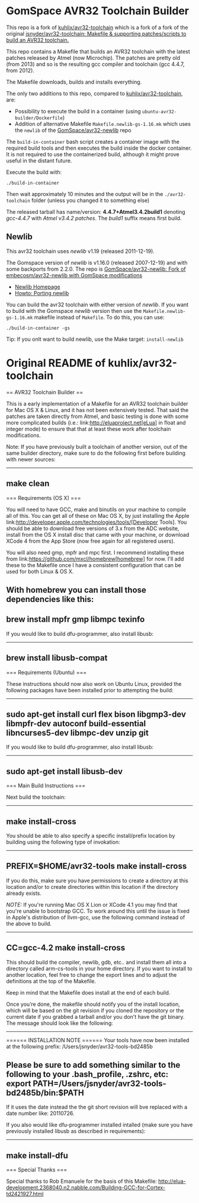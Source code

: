 # GomSpace AVR32 Toolchain Builder

This repo is a fork of
[kuhlix/avr32-toolchain](https://github.com/kuhlix/avr32-toolchain)
which is a fork of a fork of the original
[jsnyder/avr32-toolchain: Makefile & supporting patches/scripts to build an AVR32 toolchain.](https://github.com/jsnyder/avr32-toolchain)

This repo contains a Makefile that builds an AVR32 toolchain with the latest
patches released by Atmel (now Microchip). The patches are pretty old (from 2013)
and so is the resulting gcc compiler and toolchain (gcc 4.4.7, from 2012).

The Makefile downloads, builds and installs everything.

The only two additions to this repo, compared to
[kuhlix/avr32-toolchain](https://github.com/kuhlix/avr32-toolchain),
are:

  - Possibility to execute the build in a container (using `ubuntu-avr32-builder/Dockerfile`)
  - Addition of alternative Makefile `Makefile.newlib-gs-1.16.mk` which uses
    the `newlib` of the [GomSpace/avr32-newlib](https://github.com/GomSpace/avr32-newlib) repo

The `build-in-container` bash script creates a container image with the
required build tools and then executes the build inside the docker container.
It is not required to use the containerized build, although it might
prove useful in the distant future.

Execute the build with:

```commandline
./build-in-container
```

Then wait approximately 10 minutes and the output will be in the `./avr32-toolchain`
folder (unless you changed it to something else)

The released tarball has name/version: **4.4.7+Atmel3.4.2build1** denoting
*gcc-4.4.7* with *Atmel v3.4.2 patches*. The *build1* suffix means
first build.

## Newlib

This avr32 toolchain uses *newlib* v1.19 (released 2011-12-19).

The Gomspace version of *newlib* is v1.16.0 (released 2007-12-19) and with some
backports from 2.2.0. The repo is
[GomSpace/avr32-newlib: Fork of embecosm/avr32-newlib with GomSpace modifications](https://github.com/GomSpace/avr32-newlib)

  - [Newlib Homepage](https://sourceware.org/newlib/info.html)
  - [Howto: Porting newlib](https://www.embecosm.com/appnotes/ean9/html/index.html)

You can build the avr32 toolchain with either version of *newlib*.
If you want to build with the Gomspace *newlib* version then use the
`Makefile.newlib-gs-1.16.mk` makefile instead of `Makefile`.
To do this, you can use:

```commandline
./build-in-container -gs
```

Tip: If you onlt want to build newlib, use the Make target: `install-newlib`

# Original README of kuhlix/avr32-toolchain

== AVR32 Toolchain Builder ==

This is a early implementation of a Makefile for an AVR32 toolchain
builder for Mac OS X & Linux, and it has not been extensively tested.
That said the patches are taken directly from Atmel, and basic testing
is done with some more complicated builds (i.e.:
link:http://eluaproject.net[eLua] in float and integer mode) to ensure
that that at least these work after toolchain modifications.

Note: If you have previously built a toolchain of another version, out
of the same builder directory, make sure to do the following first
before building with newer sources:

----
make clean
----

=== Requirements (OS X) ===

You will need to have GCC, make and binutils on your machine to
compile all of this.  You can get all of these on Mac OS X, by just
installing the Apple
link:http://developer.apple.com/technologies/tools/[Developer Tools].
You should be able to download free versions of 3.x from the ADC
website, install from the OS X install disc that came with your
machine, or download XCode 4 from the App Store (now free again for
all registered users).

You will also need gmp, mpfr and mpc first.  I recommend installing
these from link:https://github.com/mxcl/homebrew[homebrew] for now.
I'll add these to the Makefile once I have a consistent configuration
that can be used for both Linux & OS X.

With homebrew you can install those dependencies like this:
----
brew install mpfr gmp libmpc texinfo
----

If you would like to build dfu-programmer, also install libusb:

----
brew install libusb-compat
----


=== Requirements (Ubuntu) ===

These instructions should now also work on Ubuntu Linux, provided the
following packages have been installed prior to attempting the build:

----
sudo apt-get install curl flex bison libgmp3-dev libmpfr-dev autoconf build-essential libncurses5-dev libmpc-dev unzip git
----

If you would like to build dfu-programmer, also install libusb:

----
sudo apt-get install libusb-dev
----

=== Main Build Instructions ===

Next build the toolchain:

----
make install-cross
----

You should be able to also specify a specific install/prefix location
by building using the following type of invokation:

----
PREFIX=$HOME/avr32-tools make install-cross
----

If you do this, make sure you have permissions to create a directory
at this location and/or to create directories within this location if
the directory already exists.


*NOTE:* If you're running Mac OS X Lion or XCode 4.1 you may find that
 you're unable to bootstrap GCC. To work around this until the issue
 is fixed in Apple's distribution of llvm-gcc, use the following
 command instead of the above to build.

----
CC=gcc-4.2 make install-cross
----



This should build the compiler, newlib, gdb, etc.. and install them all
into a directory called arm-cs-tools in your home directory. If you
want to install to another location, feel free to change the export
lines and to adjust the definitions at the top of the Makefile.

Keep in mind that the Makefile does install at the end of each build.

Once you’re done, the makefile should notify you of the install
location, which will be based on the git revision if you cloned the
repository or the current date if you grabbed a tarball and/or you
don't have the git binary. The message should look like the following:

----
====== INSTALLATION NOTE ======
Your tools have now been installed at the following prefix:
/Users/jsnyder/avr32-tools-bd2485b

Please be sure to add something similar to the following to your .bash_profile, .zshrc, etc:
export PATH=/Users/jsnyder/avr32-tools-bd2485b/bin:$PATH
----

If it uses the date instead the the git short revision will bve
replaced with a date number like: 20110726.

If you also would like dfu-programmer installed intalled (make sure
you have previously installed libusb as described in requirements):

----
make install-dfu
----

=== Special Thanks ===

Special thanks to Rob Emanuele for the basis of this Makefile:
http://elua-development.2368040.n2.nabble.com/Building-GCC-for-Cortex-td2421927.html
